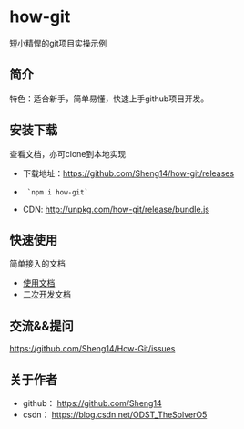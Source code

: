 # how-git
短小精悍的git项目实操示例

## 简介
特色：适合新手，简单易懂，快速上手github项目开发。

## 安装下载
查看文档，亦可clone到本地实现
- 下载地址：https://github.com/Sheng14/how-git/releases
-      `npm i how-git`
- CDN: http://unpkg.com/how-git/release/bundle.js

## 快速使用
简单接入的文档
- [使用文档](./doc/use/README.md)
- [二次开发文档](./doc/dev/README.md)

## 交流&&提问
https://github.com/Sheng14/How-Git/issues

## 关于作者
- github： https://github.com/Sheng14
- csdn： https://blog.csdn.net/ODST_TheSolverO5
